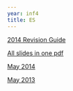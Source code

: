 ```yaml
---
year: inf4
title: ES
---
```


[2014 Revision Guide](https://drive.google.com/file/d/0B2AAOQQZ_8BxS1lUS2Z0Q3AwN3M/edit?usp=sharing)

[All slides in one pdf](https://drive.google.com/file/d/0B2AAOQQZ_8Bxc3RHbkhmbk9rNWs/edit?usp=sharing)

[May 2014](https://docs.google.com/document/d/1-d8LxKGVduozGdBpZJGzDt8Wp3yk20SNXWV3M4jBLsM/edit?usp=sharing)

[May 2013](https://docs.google.com/document/d/14tcYwIQ17QjV_Wv2hf7GRWjvviIJZ0wyCMRIKAwDrzk/edit?usp=sharing)

